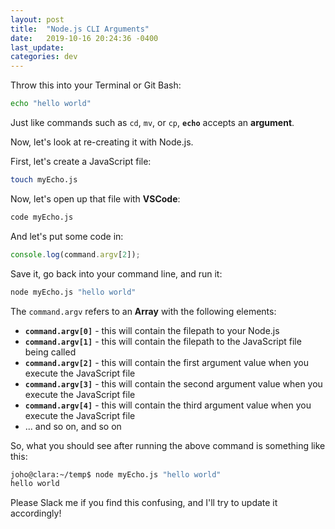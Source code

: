 ```yaml
---
layout: post
title:  "Node.js CLI Arguments"
date:   2019-10-16 20:24:36 -0400
last_update: 
categories: dev
---
```


Throw this into your Terminal or Git Bash:

```bash
echo "hello world"
```

Just like commands such as `cd`, `mv`, or `cp`, **`echo`** accepts an **argument**.

Now, let's look at re-creating it with Node.js.

First, let's create a JavaScript file:

```bash
touch myEcho.js
```

Now, let's open up that file with **VSCode**:

```bash
code myEcho.js
```

And let's put some code in:

```js
console.log(command.argv[2]);
```

Save it, go back into your command line, and run it:

```bash
node myEcho.js "hello world"
```

The `command.argv` refers to an **Array** with the following elements:
 - **`command.argv[0]`** - this will contain the filepath to your Node.js
 - **`command.argv[1]`** - this will contain the filepath to the JavaScript file being called
 - **`command.argv[2]`** - this will contain the first argument value when you execute the JavaScript file
 - **`command.argv[3]`** - this will contain the second argument value when you execute the JavaScript file
 - **`command.argv[4]`** - this will contain the third argument value when you execute the JavaScript file
 - ... and so on, and so on

So, what you should see after running the above command is something like this:

```bash
joho@clara:~/temp$ node myEcho.js "hello world"
hello world
```

Please Slack me if you find this confusing, and I'll try to update it accordingly!